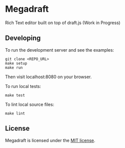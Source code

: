 # Megadraft

Rich Text editor built on top of draft.js (Work in Progress)

## Developing

To run the development server and see the examples:

```
git clone <REPO_URL>
make setup
make run
```

Then visit localhost:8080 on your browser.

To run local tests:

```
make test
```

To lint local source files:

```
make lint
```

## License

Megadraft is licensed under the [MIT license](LICENSE).
